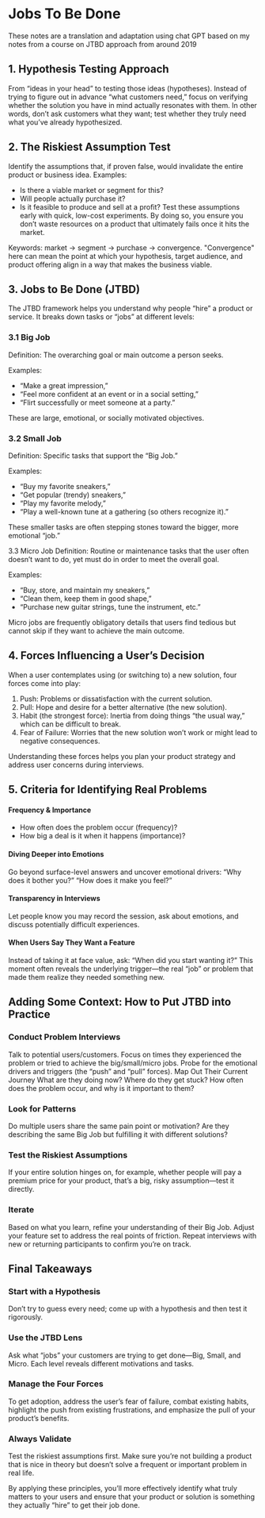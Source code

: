# Jobs To Be Done
These notes are a translation and adaptation using chat GPT based on my notes from a course on JTBD approach from around 2019

## 1. Hypothesis Testing Approach

From “ideas in your head” to testing those ideas (hypotheses).
Instead of trying to figure out in advance “what customers need,” focus on verifying whether the solution you have in mind actually resonates with them.
In other words, don’t ask customers what they want; test whether they truly need what you’ve already hypothesized.
## 2. The Riskiest Assumption Test

Identify the assumptions that, if proven false, would invalidate the entire product or business idea. Examples:
- Is there a viable market or segment for this?
- Will people actually purchase it?
- Is it feasible to produce and sell at a profit?
Test these assumptions early with quick, low-cost experiments. By doing so, you ensure you don’t waste resources on a product that ultimately fails once it hits the market.

Keywords: market → segment → purchase → convergence.
"Convergence" here can mean the point at which your hypothesis, target audience, and product offering align in a way that makes the business viable.
## 3. Jobs to Be Done (JTBD)

The JTBD framework helps you understand why people “hire” a product or service. It breaks down tasks or “jobs” at different levels:

### 3.1 Big Job
Definition: The overarching goal or main outcome a person seeks.

Examples:
- “Make a great impression,”
- “Feel more confident at an event or in a social setting,”
- “Flirt successfully or meet someone at a party.”

These are large, emotional, or socially motivated objectives.

### 3.2 Small Job
Definition: Specific tasks that support the “Big Job.”

Examples:
- “Buy my favorite sneakers,”
- “Get popular (trendy) sneakers,”
- “Play my favorite melody,”
- “Play a well-known tune at a gathering (so others recognize it).”
  
These smaller tasks are often stepping stones toward the bigger, more emotional “job.”

3.3 Micro Job
Definition: Routine or maintenance tasks that the user often doesn’t want to do, yet must do in order to meet the overall goal.

Examples:
- “Buy, store, and maintain my sneakers,”
- “Clean them, keep them in good shape,”
- “Purchase new guitar strings, tune the instrument, etc.”
  
Micro jobs are frequently obligatory details that users find tedious but cannot skip if they want to achieve the main outcome.

## 4. Forces Influencing a User’s Decision

When a user contemplates using (or switching to) a new solution, four forces come into play:
1. Push: Problems or dissatisfaction with the current solution.
2. Pull: Hope and desire for a better alternative (the new solution).
3. Habit (the strongest force): Inertia from doing things “the usual way,” which can be difficult to break.
4. Fear of Failure: Worries that the new solution won’t work or might lead to negative consequences.
   
Understanding these forces helps you plan your product strategy and address user concerns during interviews.

## 5. Criteria for Identifying Real Problems

#### Frequency & Importance
- How often does the problem occur (frequency)?
- How big a deal is it when it happens (importance)?
#### Diving Deeper into Emotions
Go beyond surface-level answers and uncover emotional drivers: “Why does it bother you?” “How does it make you feel?”
#### Transparency in Interviews
Let people know you may record the session, ask about emotions, and discuss potentially difficult experiences.
#### When Users Say They Want a Feature
Instead of taking it at face value, ask: “When did you start wanting it?” This moment often reveals the underlying trigger—the real “job” or problem that made them realize they needed something new.
## Adding Some Context: How to Put JTBD into Practice
### Conduct Problem Interviews
Talk to potential users/customers. Focus on times they experienced the problem or tried to achieve the big/small/micro jobs.
Probe for the emotional drivers and triggers (the “push” and “pull” forces).
Map Out Their Current Journey
What are they doing now?
Where do they get stuck?
How often does the problem occur, and why is it important to them?
### Look for Patterns
Do multiple users share the same pain point or motivation?
Are they describing the same Big Job but fulfilling it with different solutions?
### Test the Riskiest Assumptions
If your entire solution hinges on, for example, whether people will pay a premium price for your product, that’s a big, risky assumption—test it directly.
### Iterate
Based on what you learn, refine your understanding of their Big Job.
Adjust your feature set to address the real points of friction.
Repeat interviews with new or returning participants to confirm you’re on track.
## Final Takeaways

### Start with a Hypothesis
Don’t try to guess every need; come up with a hypothesis and then test it rigorously.
### Use the JTBD Lens
Ask what “jobs” your customers are trying to get done—Big, Small, and Micro. Each level reveals different motivations and tasks.
### Manage the Four Forces
To get adoption, address the user’s fear of failure, combat existing habits, highlight the push from existing frustrations, and emphasize the pull of your product’s benefits.
### Always Validate
Test the riskiest assumptions first. Make sure you’re not building a product that is nice in theory but doesn’t solve a frequent or important problem in real life.

By applying these principles, you’ll more effectively identify what truly matters to your users and ensure that your product or solution is something they actually “hire” to get their job done.
